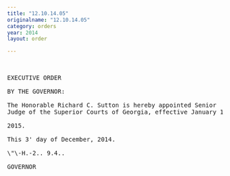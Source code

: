 ```yaml
---
title: "12.10.14.05"
originalname: "12.10.14.05"
category: orders
year: 2014
layout: order

---
```

<pre>
 

EXECUTIVE ORDER

BY THE GOVERNOR:

The Honorable Richard C. Sutton is hereby appointed Senior
Judge of the Superior Courts of Georgia, effective January 1,

2015.

This 3' day of December, 2014.

\"\-H.-2.. 9.4..

GOVERNOR

</pre>
